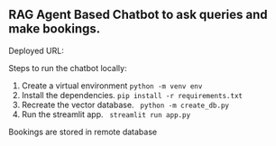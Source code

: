 ## RAG Agent Based Chatbot to ask queries and make bookings.

Deployed URL:

Steps to run the chatbot locally:

1. Create a virtual environment
   `python -m venv env`
2. Install the dependencies.
   `pip install -r requirements.txt`
3. Recreate the vector database.
   ` python -m create_db.py`
4. Run the streamlit app.
   ` streamlit run app.py`

Bookings are stored in remote database
